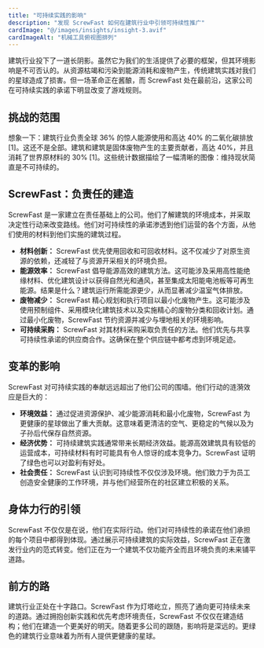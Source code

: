 ```yaml
---
title: "可持续实践的影响"
description: "发现 ScrewFast 如何在建筑行业中引领可持续性推广"
cardImage: "@/images/insights/insight-3.avif"
cardImageAlt: "机械工具俯视图排列"
---
```


建筑行业投下了一道长阴影。虽然它为我们的生活提供了必要的框架，但其环境影响是不可否认的。从资源枯竭和污染到能源消耗和废物产生，传统建筑实践对我们的星球造成了损害。但一场革命正在酱酿，而 ScrewFast 处在最前沿，这家公司在可持续实践的承诺下明显改变了游戏规则。

## 挑战的范围

想象一下：建筑行业负责全球 36% 的惊人能源使用和高达 40% 的二氧化碳排放 [1]。这还不是全部。建筑和建筑是固体废物产生的主要贡献者，高达 40%，并且消耗了世界原材料的 30% [1]。这些统计数据描绘了一幅清晰的图像：维持现状简直是不可持续的。

## ScrewFast：负责任的建造

ScrewFast 是一家建立在责任基础上的公司。他们了解建筑的环境成本，并采取决定性行动来改变路线。他们对可持续性的承诺渗透到他们运营的各个方面，从他们使用的材料到他们实施的建筑过程。

* **材料创新：** ScrewFast 优先使用回收和可回收材料。这不仅减少了对原生资源的依赖，还减轻了与资源开采相关的环境负担。
* **能源效率：** ScrewFast 倡导能源高效的建筑方法。这可能涉及采用高性能绝缘材料、优化建筑设计以获得自然光和通风，甚至集成太阳能电池板等可再生能源。结果是什么？建筑运行所需能源更少，从而显著减少温室气体排放。
* **废物减少：** ScrewFast 精心规划和执行项目以最小化废物产生。这可能涉及使用预制组件、采用模块化建筑技术以及实施精心的废物分类和回收计划。通过最小化废物，ScrewFast 节约资源并减少与埋地相关的环境影响。
* **可持续采购：** ScrewFast 对其材料采购采取负责任的方法。他们优先与共享可持续性承诺的供应商合作。这确保在整个供应链中都考虑到环境足迹。

## 变革的影响

ScrewFast 对可持续实践的奉献远远超出了他们公司的围墙。他们行动的涟漪效应是巨大的：

* **环境效益：** 通过促进资源保护、减少能源消耗和最小化废物，ScrewFast 为更健康的星球做出了重大贡献。这意味着更清洁的空气、更稳定的气候以及为子孙后代保存自然资源。
* **经济优势：** 可持续建筑实践通常带来长期经济效益。能源高效建筑具有较低的运营成本，可持续材料有时可能具有令人惊讶的成本竞争力。ScrewFast 证明了绿色也可以对盈利有好处。
* **社会责任：** ScrewFast 认识到可持续性不仅仅涉及环境。他们致力于为员工创造安全健康的工作环境，并与他们经营所在的社区建立积极的关系。

## 身体力行的引领

ScrewFast 不仅仅是在说，他们在实际行动。他们对可持续性的承诺在他们承担的每个项目中都得到体现。通过展示可持续建筑的实际效益，ScrewFast 正在激发行业内的范式转变。他们正在为一个建筑不仅功能齐全而且环境负责的未来铺平道路。

## 前方的路

建筑行业正处在十字路口。ScrewFast 作为灯塔屹立，照亮了通向更可持续未来的道路。通过拥抱创新实践和优先考虑环境责任，ScrewFast 不仅仅在建造结构；他们在建造一个更美好的明天。随着更多公司的跟随，影响将是深远的。更绿色的建筑行业意味着为所有人提供更健康的星球。 